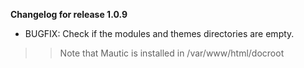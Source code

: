 **Changelog for release 1.0.9**

* BUGFIX: Check if the modules and themes directories are empty.

>> Note that Mautic is installed in /var/www/html/docroot
